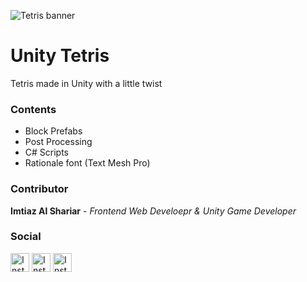 ![Tetris banner](https://i.ibb.co/0mPf7jY/gitrepo-image.jpg)

# Unity Tetris
Tetris made in Unity with a little twist


### Contents
- Block Prefabs
- Post Processing
- C# Scripts
- Rationale font (Text Mesh Pro)


### Contributor
**Imtiaz Al Shariar** - _Frontend Web Develoepr & Unity Game Developer_

### Social
 [<img src="https://upload.wikimedia.org/wikipedia/commons/thumb/e/e7/Instagram_logo_2016.svg/768px-Instagram_logo_2016.svg.png" alt="Instagram" width="30"/>](https://www.instagram.com/shariarsensei/) 
 [<img src="https://upload.wikimedia.org/wikipedia/commons/thumb/c/ca/LinkedIn_logo_initials.png/800px-LinkedIn_logo_initials.png" alt="Instagram" width="30"/>](https://www.linkedin.com/in/shariarsensei/) 
 [<img src="https://upload.wikimedia.org/wikipedia/commons/thumb/4/4f/Twitter-logo.svg/292px-Twitter-logo.svg.png" alt="Instagram" width="30"/>](https://twitter.com/shariarsensei) 
